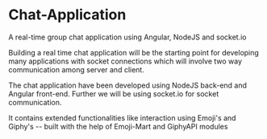 # Chat-Application
A real-time group chat application using Angular, NodeJS and socket.io

Building a real time chat application will be the starting point for developing many applications with socket connections which will involve two way communication among server and client.

The chat application have been developed using NodeJS back-end and Angular front-end. Further we will be using socket.io for socket communication. 

It contains extended functionalities like interaction using Emoji's and Giphy's -- built with the help of Emoji-Mart and GiphyAPI modules
